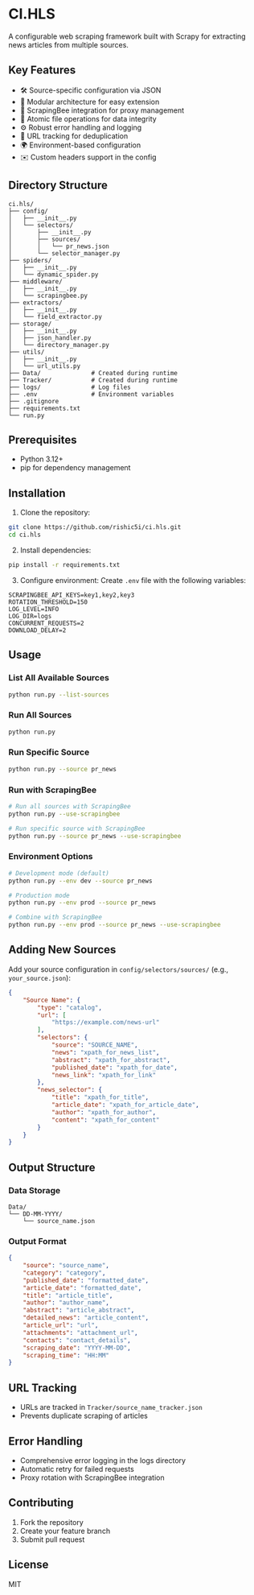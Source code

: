 # CI.HLS

A configurable web scraping framework built with Scrapy for extracting news articles from multiple sources.


## Key Features

- 🛠️ Source-specific configuration via JSON
- 🧩 Modular architecture for easy extension
- 🐝 ScrapingBee integration for proxy management
- 📂 Atomic file operations for data integrity
- ⚙️ Robust error handling and logging
- 🔗 URL tracking for deduplication
- 🌍 Environment-based configuration
- ✉️ Custom headers support in the config

## Directory Structure
```
ci.hls/
├── config/
│   ├── __init__.py
│   └── selectors/
│       ├── __init__.py
│       ├── sources/
│       │   └── pr_news.json
│       └── selector_manager.py
├── spiders/
│   ├── __init__.py
│   └── dynamic_spider.py
├── middleware/
│   ├── __init__.py
│   └── scrapingbee.py
├── extractors/
│   ├── __init__.py
│   └── field_extractor.py
├── storage/
│   ├── __init__.py
│   ├── json_handler.py
│   └── directory_manager.py
├── utils/
│   ├── __init__.py
│   └── url_utils.py
├── Data/              # Created during runtime
├── Tracker/           # Created during runtime
├── logs/              # Log files
├── .env               # Environment variables
├── .gitignore
├── requirements.txt
└── run.py
```

## Prerequisites
- Python 3.12+
- pip for dependency management

## Installation

1. Clone the repository:
```bash
git clone https://github.com/rishic5i/ci.hls.git
cd ci.hls
```

2. Install dependencies:
```bash
pip install -r requirements.txt
```

3. Configure environment:
Create `.env` file with the following variables:
```env
SCRAPINGBEE_API_KEYS=key1,key2,key3
ROTATION_THRESHOLD=150
LOG_LEVEL=INFO
LOG_DIR=logs
CONCURRENT_REQUESTS=2
DOWNLOAD_DELAY=2
```

## Usage

### List All Available Sources
```bash
python run.py --list-sources
```

### Run All Sources
```bash
python run.py
```

### Run Specific Source
```bash
python run.py --source pr_news
```

### Run with ScrapingBee
```bash
# Run all sources with ScrapingBee
python run.py --use-scrapingbee

# Run specific source with ScrapingBee
python run.py --source pr_news --use-scrapingbee
```

### Environment Options
```bash
# Development mode (default)
python run.py --env dev --source pr_news

# Production mode
python run.py --env prod --source pr_news

# Combine with ScrapingBee
python run.py --env prod --source pr_news --use-scrapingbee
```

## Adding New Sources

Add your source configuration in `config/selectors/sources/` (e.g., `your_source.json`):
```json
{
    "Source Name": {
        "type": "catalog",
        "url": [
            "https://example.com/news-url"
        ],
        "selectors": {
            "source": "SOURCE_NAME",
            "news": "xpath_for_news_list",
            "abstract": "xpath_for_abstract",
            "published_date": "xpath_for_date",
            "news_link": "xpath_for_link"
        },
        "news_selector": {
            "title": "xpath_for_title",
            "article_date": "xpath_for_article_date",
            "author": "xpath_for_author",
            "content": "xpath_for_content"
        }
    }
}
```

## Output Structure

### Data Storage
```
Data/
└── DD-MM-YYYY/
    └── source_name.json
```

### Output Format
```json
{
    "source": "source_name",
    "category": "category",
    "published_date": "formatted_date",
    "article_date": "formatted_date",
    "title": "article_title",
    "author": "author_name",
    "abstract": "article_abstract",
    "detailed_news": "article_content",
    "article_url": "url",
    "attachments": "attachment_url",
    "contacts": "contact_details",
    "scraping_date": "YYYY-MM-DD",
    "scraping_time": "HH:MM"
}
```

## URL Tracking
- URLs are tracked in `Tracker/source_name_tracker.json`
- Prevents duplicate scraping of articles

## Error Handling
- Comprehensive error logging in the logs directory
- Automatic retry for failed requests
- Proxy rotation with ScrapingBee integration

## Contributing
1. Fork the repository
2. Create your feature branch
3. Submit pull request

## License
MIT
